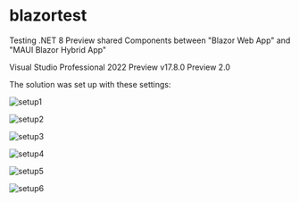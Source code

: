 # blazortest
Testing .NET 8 Preview shared Components between "Blazor Web App" and "MAUI Blazor Hybrid App"

Visual Studio Professional 2022 Preview
v17.8.0 Preview 2.0


The solution was set up with these settings:

![setup1](https://github.com/anaximandus/blazortest/assets/23137922/9eefca41-e8d6-451c-88a2-74d23cf7a127)

![setup2](https://github.com/anaximandus/blazortest/assets/23137922/327053e5-977b-4978-a99c-60ace2e775cb)

![setup3](https://github.com/anaximandus/blazortest/assets/23137922/ae68009e-688a-4615-a857-1d764f9d0b1e)

![setup4](https://github.com/anaximandus/blazortest/assets/23137922/50698f72-666a-4475-85a1-6eb078c16d4a)

![setup5](https://github.com/anaximandus/blazortest/assets/23137922/188acc00-3002-4e95-b52b-d25e502c4d3a)

![setup6](https://github.com/anaximandus/blazortest/assets/23137922/a8bddaab-b702-450c-acdc-0ba846c64ff4)
